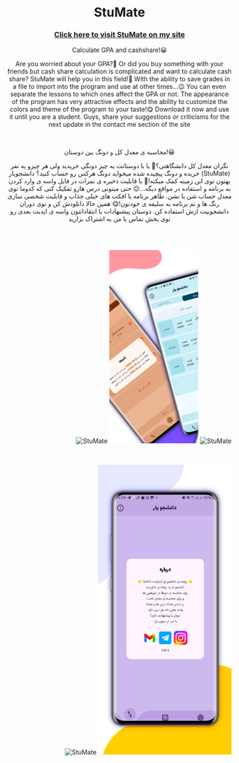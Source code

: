 <h1 align="center"> StuMate </h1>
<h3 align="center"> <a href="https://loco81.ir/skills/StuMate"> Click here to visit StuMate on my site </a> </h3>
<p align="center"> Calculate GPA and cashshare!😀 </p>
<p align="center"> Are you worried about your GPA?🤔 Or did you buy something with your friends but cash share calculation  is complicated and want to calculate cash share? StuMate will help you in this field!🤩 With the ability to save grades in a file to import into the program and use at other times...😉 You can even separate the lessons to which ones affect the GPA or not. The appearance of the program has very attractive effects and the ability to customize the colors and theme of the program to your taste!😋 Download it now and use it until you are a student. Guys, share your suggestions or criticisms for the next update in the contact me section of the site </p>
<br>
<p align="center"> محاسبه ی معدل کل و دونگ بین دوستان!😀 </p>
<p align="center"> نگران معدل کل دانشگاهتی؟🤔 یا با دوستانت یه چیز دونگی خریدید ولی هر چیزو یه نفر خریده و دونگ پیچیده شده میخواید دونگ هرکس رو حساب کنید؟ دانشجویار (StuMate) بهتون توی این زمینه کمک میکنه!🤩 با قابلیت ذخیره ی نمرات در فایل واسه ی وارد کردن به برنامه و استفاده در مواقع دیگه...😉 حتی میتونی درس هارو تفکیک کنی که کدوما توی معدل حساب شن یا نشن. ظاهر برنامه با افکت های خیلی جذاب و قابلیت شخصی سازی رنگ ها و تم برنامه به سلیقه ی خودتون!😋 همین حالا دانلودش کن و توی دوران دانشجوییت ازش استفاده کن. دوستان پیشنهادات یا انتقاداتتون واسه ی اپدیت بعدی رو توی بخش تماس با من به اشتراک بزارید </p>
<br>
<br>
<div align="center">
  <p align="right">
    <img width="200" src="/images/01.png" alt="StuMate" />
    <img width="200" src="/images/02.png" alt="StuMate" />
    <img width="200" src="/images/03.png" alt="StuMate" />
  </p>
</div>
<br>
<div align="center">
  <p align="right">
    <img width="300" src="/images/04.png" alt="StuMate" />
    <img width="300" src="/images/05.png" alt="StuMate" />
  </p>
</div>
<br>

